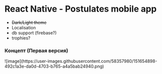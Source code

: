 # React Native - Postulates mobile app

<ul>
<li> <strike>Dark/Light theme</strike>
<li> Localisation
<li> db support (firebase?)
<li> trophies?
</ul>

<h3>Концепт (Первая версия)</h3>
![image](https://user-images.githubusercontent.com/58357980/151654898-492c1a3e-da0d-4703-b765-a4a5bab24940.png)
